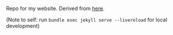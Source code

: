 Repo for my website. Derived from [here](https://github.com/alshedivat/al-folio).

(Note to self: run `bundle exec jekyll serve --livereload` for local development)